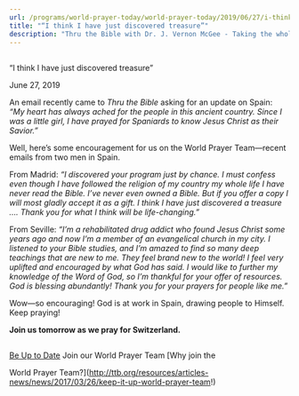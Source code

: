 ```yaml
---
url: /programs/world-prayer-today/world-prayer-today/2019/06/27/i-think-i-have-just-discovered-treasure
title: "“I think I have just discovered treasure”"
description: "Thru the Bible with Dr. J. Vernon McGee - Taking the whole Word to the whole world"
---
```







## 
 “I think I have just discovered treasure”


June 27, 2019




An email recently came to *Thru the Bible* asking for an update on Spain: *“My heart has always ached for the people in this ancient country. Since I was a little girl, I have prayed for Spaniards to know Jesus Christ as their Savior.”* 


Well, here’s some encouragement for us on the World Prayer Team—recent emails from two men in Spain.


From Madrid: *“I discovered your program just by chance. I must confess even though I have followed the religion of my country my whole life I have never read the Bible. I’ve never even owned a Bible. But if you offer a copy I will most gladly accept it as a gift. I think I have just discovered a treasure …. Thank you for what I think will be life-changing.”* 


From Seville: *“I’m a rehabilitated drug addict who found Jesus Christ some years ago and now I’m a member of an evangelical church in my city. I listened to your Bible studies, and I’m amazed to find so many deep teachings that are new to me. They feel brand new to the world! I feel very uplifted and encouraged by what God has said. I would like to further my knowledge of the Word of God, so I’m thankful for your offer of resources. God is blessing abundantly! Thank you for your prayers for people like me.”* 


Wow—so encouraging! God is at work in Spain, drawing people to Himself. Keep praying! 


**Join us tomorrow as we pray for Switzerland.**







## 




[Be Up to Date](http://feeds.feedburner.com/WorldPrayerToday "World Prayer Today RSS Feed")
Join our World Prayer Team
[Why join the  

World Prayer Team?](http://ttb.org/resources/articles-news/news/2017/03/26/keep-it-up-world-prayer-team!)




